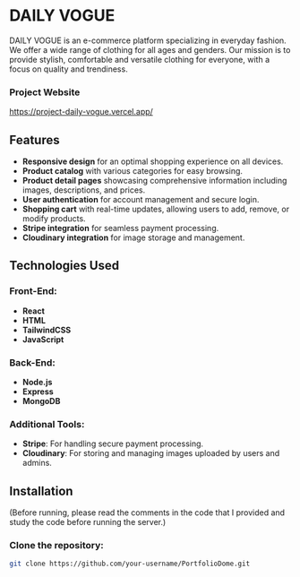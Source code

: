 # DAILY VOGUE

DAILY VOGUE is an e-commerce platform specializing in everyday fashion. We offer a wide range of clothing for all ages and genders. Our mission is to provide stylish, comfortable and versatile clothing for everyone, with a focus on quality and trendiness.

### Project Website 
https://project-daily-vogue.vercel.app/

## Features

- **Responsive design** for an optimal shopping experience on all devices.
- **Product catalog** with various categories for easy browsing.
- **Product detail pages** showcasing comprehensive information including images, descriptions, and prices.
- **User authentication** for account management and secure login.
- **Shopping cart** with real-time updates, allowing users to add, remove, or modify products.
- **Stripe integration** for seamless payment processing.
- **Cloudinary integration** for image storage and management.

## Technologies Used

### Front-End:
- **React**
- **HTML**
- **TailwindCSS**
- **JavaScript**

### Back-End:
- **Node.js**
- **Express**
- **MongoDB**

### Additional Tools:
- **Stripe**: For handling secure payment processing.
- **Cloudinary**: For storing and managing images uploaded by users and admins.

## Installation

(Before running, please read the comments in the code that I provided and study the code before running the server.)

### Clone the repository:
```bash
git clone https://github.com/your-username/PortfolioDome.git
